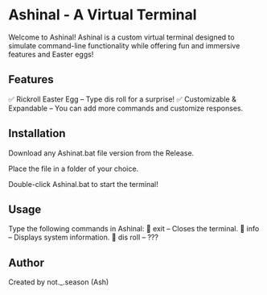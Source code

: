 # Ashinal - A Virtual Terminal
Welcome to Ashinal!
Ashinal is a custom virtual terminal designed to simulate command-line functionality while offering fun and immersive features and Easter eggs!

## Features
✅ Rickroll Easter Egg – Type dis roll for a surprise! ✅ Customizable & Expandable – You can add more commands and customize responses.

## Installation
Download any Ashinat.bat file version from the Release.

Place the file in a folder of your choice.

Double-click Ashinal.bat to start the terminal!

## Usage
Type the following commands in Ashinal: 🔹 exit – Closes the terminal. 🔹 info – Displays system information. 🔹 dis roll – ???

## Author
Created by not._.season (Ash)
